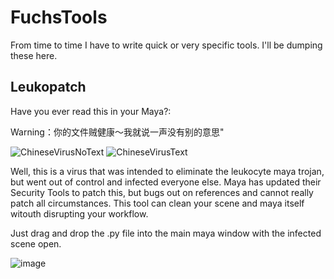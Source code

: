 # FuchsTools

From time to time I have to write quick or very specific tools. I'll be dumping these here.

## Leukopatch

Have you ever read this in your Maya?:

Warning：你的文件贼健康～我就说一声没有别的意思"

![ChineseVirusNoText](https://github.com/TheFuchsen/PatchesAndUtils/assets/104402512/25617510-78d1-4715-b72b-a16897e795f8)
![ChineseVirusText](https://github.com/TheFuchsen/PatchesAndUtils/assets/104402512/235cba65-854b-4bc8-ad6b-2ca4d49fbd18)

Well, this is a virus that was intended to eliminate the leukocyte maya trojan, but went out of control and infected everyone else. Maya has updated their Security Tools to patch this, but bugs out on references and cannot really patch all circumstances. This tool can clean your scene and maya itself witouth disrupting your workflow.

Just drag and drop the .py file into the main maya window with the infected scene open.

![image](https://github.com/TheFuchsen/PatchesAndUtils/assets/104402512/520ffdea-ee03-4836-8b6e-6e7e7ba3afdb)
